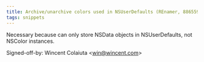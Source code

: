 ```yaml
---
title: Archive/unarchive colors used in NSUserDefaults (REnamer, 8865597)
tags: snippets
---
```


Necessary because can only store NSData objects in NSUserDefaults, not NSColor instances.

Signed-off-by: Wincent Colaiuta &lt;win@wincent.com&gt;
